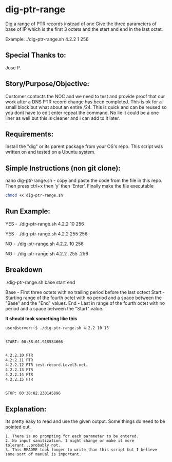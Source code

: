 # dig-ptr-range
Dig a range of PTR records  instead of one 
Give the three parameters of base of IP which is the first 3 octets and the start and end in the last octet. 

Example: ./dig-ptr-range.sh 4.2.2 1 256

## Special Thanks to:
Jose P.

## Story/Purpose/Objective:
Customer contacts the NOC and we need to test and provide proof that our work after a DNS PTR record change has been completed. This is ok for a small block but what about an entire /24. This is quick and can be reused so you dont have to edit enter repeat the command. No lie it could be a one liner as well but this is cleaner and i can add to it later. 

## Requirements:

Install the "dig" or its parent package from your OS's repo. This script was written on and tested on a Ubuntu system.

## Simple Instructions (non git clone):
nano dig-ptr-range.sh - copy and paste the code from the file in this repo. Then press ctrl+x then ‘y’ then ‘Enter’. Finally make the file executable 
```bash
chmod +x dig-ptr-range.sh
```
## Run Example: 

YES - ./dig-ptr-range.sh 4.2.2 10 256

YES - ./dig-ptr-range.sh 4.2.2 255 256

NO - ./dig-ptr-range.sh 4.2.2. 10 256

NO - ./dig-ptr-range.sh 4.2.2 .255 .256

## Breakdown
./dig-ptr-range.sh base start end

Base - First three octets with no trailing period before the last octect
Start - Starting range of the fourth octet with no period and a space between the "Base" and the "End" values.
End - Last in range of the fourth octet with no period and a space between the "Start" value.

**It should look something like this**
```bash
user@server:~$ ./dig-ptr-range.sh 4.2.2 10 15


START: 00:38:01.918584666


4.2.2.10 PTR
4.2.2.11 PTR
4.2.2.12 PTR test-record.Level3.net.
4.2.2.13 PTR
4.2.2.14 PTR
4.2.2.15 PTR


STOP: 00:38:02.230145896
```
## Explanation:

Its pretty easy to read and use the given output. Some things do need to be pointed out. 

	1. There is no prompting for each parameter to be entered. 
	2. No input sanitization. I might change or make it more tolerant...probably not. 
	3. This README took longer to write than this script but I believe some sort of manual is important. 

